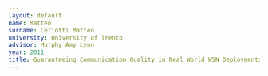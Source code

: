 ```yaml
---
layout: default 
name: Matteo
surname: Ceriotti Matteo
university: University of Trento
advisor: Murphy Amy Lynn
year: 2011
title: Guaranteeing Communication Quality in Real World WSN Deployments
---
```


